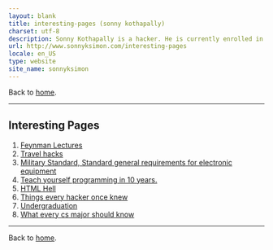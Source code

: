 ```yaml
---
layout: blank
title: interesting-pages (sonny kothapally)
charset: utf-8
description: Sonny Kothapally is a hacker. He is currently enrolled in a distance learning programme studying computers.
url: http://www.sonnyksimon.com/interesting-pages
locale: en_US
type: website
site_name: sonnyksimon
---
```


Back to [home](/).

<hr/>

## Interesting Pages

1. [Feynman Lectures](http://www.feynmanlectures.caltech.edu/)
2. [Travel hacks](http://matt.might.net/articles/travel-hacks/)
3. [Military Standard, Standard general requirements for electronic equipment](http://everyspec.com/MIL-STD/MIL-STD-0300-0499/MIL-STD-454N_9160/)
4. [Teach yourself programming in 10 years.](http://norvig.com/21-days.html)
5. [HTML Hell](http://catb.org/~esr/html-hell.html)
6. [Things every hacker once knew](http://www.catb.org/~esr/faqs/things-every-hacker-once-knew/)
7. [Undergraduation](http://www.paulgraham.com/college.html)
8. [What every cs major should know](http://matt.might.net/articles/what-cs-majors-should-know/)

<hr/>

Back to [home](/).